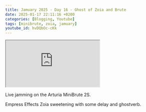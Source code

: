 ```yaml
---
title: Jamuary 2025 - Day 16 - Ghost of Zoia and Brute
date: 2025-01-17 22:11:16 +0200
categories: [Blogging, Youtube]
tags: [minibrute, zoia, jamuary]
youtube_id: hvDQbOc-cKk
---
```



<div class="embed-responsive embed-responsive-16by9" >
    <iframe class="embed-responsive-item"  src="https://www.youtube.com/embed/{{ page.youtube_id }}"></iframe>
</div>

Live jamming on the Arturia MiniBrute 2S.

Empress Effects Zoia sweetening with some delay and ghostverb.